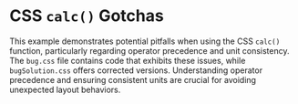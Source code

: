 # CSS `calc()` Gotchas
This example demonstrates potential pitfalls when using the CSS `calc()` function, particularly regarding operator precedence and unit consistency.  The `bug.css` file contains code that exhibits these issues, while `bugSolution.css` offers corrected versions.  Understanding operator precedence and ensuring consistent units are crucial for avoiding unexpected layout behaviors.